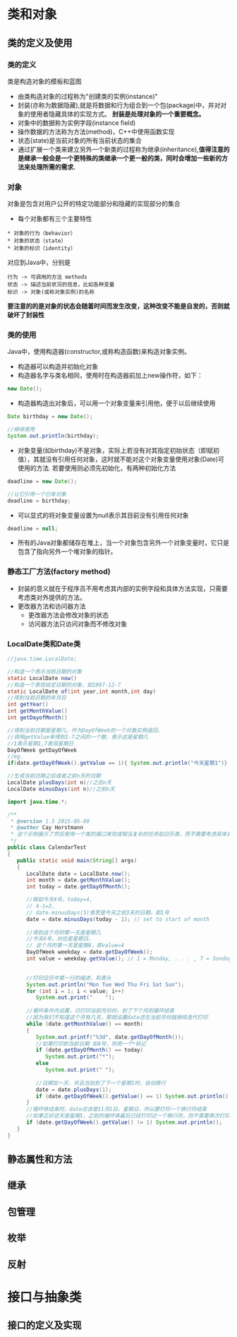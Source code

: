 # 类和对象
## 类的定义及使用
### 类的定义
类是构造对象的模板和蓝图
* 由类构造对象的过程称为"创建类的实例(instance)"
* 封装(亦称为数据隐藏),就是将数据和行为组合到一个包(package)中，并对对象的使用者隐藏具体的实现方式。
**封装是处理对象的一个重要概念。**
* 对象中的数据称为实例字段(instance field)
* 操作数据的方法称为方法(method)，C++中使用函数实现
* 状态(state)是当前对象的所有当前状态的集合
* 通过扩展一个类来建立另外一个新类的过程称为继承(inheritance),**值得注意的是继承一般会是一个更特殊的类继承一个更一般的类，同时会增加一些新的方法来处理所需的需求.**


### 对象
对象是包含对用户公开的特定功能部分和隐藏的实现部分的集合
* 每个对象都有三个主要特性
````
* 对象的行为（behavior）
* 对象的状态（state）
* 对象的标识（identity）
````
对应到Java中，分别是
````
行为 -> 可调用的方法 methods
状态 -> 描述当前状况的信息，比如各种变量
标识 -> 对象(或称对象实例)的名称
````
**要注意的的是对象的状态会随着时间而发生改变，这种改变不能是自发的，否则就破坏了封装性**


### 类的使用
Java中，使用构造器(constructor,或称构造函数)来构造对象实例。
* 构造器可以构造并初始化对象
* 构造器名字与类名相同，使用时在构造器前加上new操作符，如下：
```Java
new Date();
```
* 构造器构造出对象后，可以用一个对象变量来引用他，便于以后继续使用
```Java
Date birthday = new Date();

//继续使用
System.out.println(birthday);
```
* 对象变量(如birthday)不是对象，实际上若没有对其指定初始状态（即赋初值），其就没有引用任何对象，这时就不能对这个对象变量使用对象(Date)可使用的方法.
若要使用则必须先初始化，有两种初始化方法
```Java
deadline = new Date();

//让它引用一个已有对象
deadline = birthday;
```
* 可以显式的将对象变量设置为null表示其目前没有引用任何对象
```Java
deadline = null;
```
* 所有的Java对象都储存在堆上，当一个对象包含另外一个对象变量时，它只是包含了指向另外一个堆对象的指针。

### 静态工厂方法(factory method)
* 封装的意义就在于程序员不用考虑其内部的实例字段和具体方法实现，只需要考虑类对外提供的方法。
* 更改器方法和访问器方法
    * 更改器方法会修改对象的状态
    * 访问器方法只访问对象而不修改对象
### LocalDate类和Date类
```Java
//java.time.LocalDate;

//构造一个表示当前日期的对象
static LocalDate now()
//构造一个表现给定日期的对象，如1997-12-7
static LocalDate of(int year,int month,int day)
//得到当前日期的年月日
int getYear()
int getMonthValue()
int getDayofMonth()

//得到当前日期是星期几，作为DayOfWeek的一个对象实例返回，
//调用getValue来得到1-7之间的一个数，表示这是星期几
//1表示星期1,7表现星期日
DayOfWeek getDayOfWeek
//eg.
if(date.getDayOfWeek().getValue == 1){ System.out.println("今天星期1")}

//生成当前日期之后或者之前n天的日期
LocalDate plusDays(int n)//之后n天
LocalDate minusDays(int n)//之前n天

```
```Java
import java.time.*;

/**
 * @version 1.5 2015-05-08
 * @author Cay Horstmann
 * 这个示例展示了然后使用一个类的接口来完成相当复杂的任务如日历表，而不需要考虑具体实现，只需要使用import导入
 */
public class CalendarTest
{
   public static void main(String[] args)
   {
      LocalDate date = LocalDate.now();
      int month = date.getMonthValue();
      int today = date.getDayOfMonth();

      //假如今天4号，today=4,
      // 4-1=3,
      // date.minusDays(3)意思是今天之前3天的日期，即1号
      date = date.minusDays(today - 1); // set to start of month
      
      //得到这个月的第一天是星期几
      //今天4号，对应是星期日，
      // 这个月的第一天是星期4，即value=4
      DayOfWeek weekday = date.getDayOfWeek();
      int value = weekday.getValue(); // 1 = Monday, . . . , 7 = Sunday
      

      //打印日历中第一行的缩进，和表头
      System.out.println("Mon Tue Wed Thu Fri Sat Sun");
      for (int i = 1; i < value; i++)
         System.out.print("    ");
      
      //循环条件内设置，只打印当前月份的，到了下个月则循环结束
      //因为我们不知道这个月有几天，那就设置date还在当前月份就继续迭代打印
      while (date.getMonthValue() == month)
      {
         System.out.printf("%3d", date.getDayOfMonth());
         //如果打印到当前日期 如4号，则用一个*标记
         if (date.getDayOfMonth() == today)
            System.out.print("*");
         else
            System.out.print(" ");
         
         //日期加一天，并且当加到了下一个星期1时，自动换行
         date = date.plusDays(1);
         if (date.getDayOfWeek().getValue() == 1) System.out.println();
      }
      //循环体结束时，date应该是11月1日，星期日，所以要打印一个换行符结束
      //如果正好这天是星期1，之前的循环体最后已经打印过一个换行符，则不需要再次打印一个
      if (date.getDayOfWeek().getValue() != 1) System.out.println();
   }
}

```
## 静态属性和方法

## 继承
## 包管理
## 枚举
## 反射
# 接口与抽象类
## 接口的定义及实现